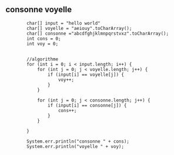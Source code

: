 ## consonne voyelle


            char[] input = "hello world"
            char[] voyelle = "aeiouy".toCharArray();
            char[] consonne ="abcdfghjklmnpqrstvxz".toCharArray();
            int cons = 0;
            int voy = 0;
            
    
            //algorithme
            for (int i = 0; i < input.length; i++) {
                for (int j = 0; j < voyelle.length; j++) {
                    if (input[i] == voyelle[j]) {
                        voy++;
                    }
                }
    
                for (int j = 0; j < consonne.length; j++) {
                    if (input[i] == consonne[j]) {
                        cons++;
                    }
                }
    
            }
            
            System.err.println("consonne " + cons);
            System.err.println("voyelle " + voy);
    




